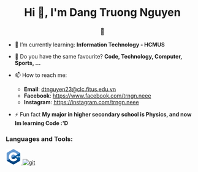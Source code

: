 <h1 align="center">Hi 👋, I'm Dang Truong Nguyen</h1>
<h3 align="center">🐥</h2>

- 🏫 I’m currently learning: **Information Technology - HCMUS**

- 💬 Do you have the same favourite? **Code, Technology, Computer, Sports, ...**

- 📫 How to reach me:
  - **Email**:       dtnguyen23@clc.fitus.edu.vn
  - **Facebook**:    https://www.facebook.com/trngn.neee
  - **Instagram**:   https://instagram.com/trngn.neee

- ⚡ Fun fact **My major in higher secondary school is Physics, and now Im learning Code :'D**

<h3 align="left">Languages and Tools:</h3>
<p align="left"> <a href="https://www.w3schools.com/cpp/" target="_blank" rel="noreferrer"> <img src="https://raw.githubusercontent.com/devicons/devicon/master/icons/cplusplus/cplusplus-original.svg" alt="cplusplus" width="40" height="40"/> </a> <a href="https://git-scm.com/" target="_blank" rel="noreferrer"> <img src="https://www.vectorlogo.zone/logos/git-scm/git-scm-icon.svg" alt="git" width="40" height="40"/> </a> </p>
